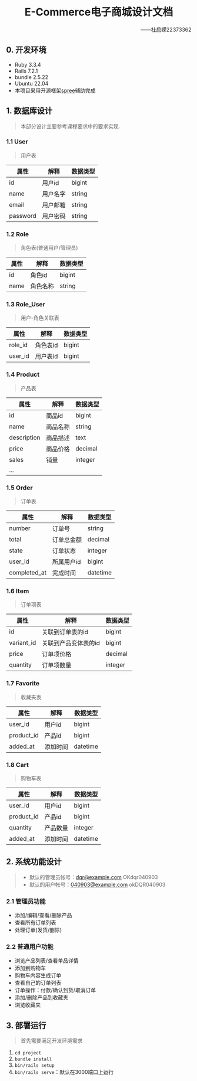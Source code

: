 # <div align="center">E-Commerce电子商城设计文档</div>

<div align="right">——杜启嵘22373362</div>

## 0. 开发环境

* Ruby 3.3.4
* Rails 7.2.1
* bundle 2.5.22
* Ubuntu 22.04
* 本项目采用开源框架[spree](https://github.com/spree/spree)辅助完成

## 1. 数据库设计

> 本部分设计主要参考课程要求中的要求实现.

### 1.1 User

> 用户表

| 属性     | 解释     | 数据类型 |
| -------- | -------- | -------- |
| id       | 用户id   | bigint   |
| name     | 用户名字 | string   |
| email    | 用户邮箱 | string   |
| password | 用户密码 | string   |

### 1.2 Role

> 角色表(普通用户/管理员)

| 属性 | 解释     | 数据类型 |
| ---- | -------- | -------- |
| id   | 角色id   | bigint   |
| name | 角色名称 | string   |

### 1.3 Role_User

> 用户-角色关联表

| 属性    | 解释     | 数据类型 |
| ------- | -------- | -------- |
| role_id | 角色表id | bigint   |
| user_id | 用户表id | bigint   |

### 1.4 Product

> 产品表

| 属性        | 解释     | 数据类型 |
| ----------- | -------- | -------- |
| id          | 商品id   | bigint   |
| name        | 商品名称 | string   |
| description | 商品描述 | text     |
| price       | 商品价格 | decimal  |
| sales       | 销量     | integer  |
| ...         |          |          |

### 1.5 Order

> 订单表

| 属性         | 解释       | 数据类型 |
| ------------ | ---------- | -------- |
| number       | 订单号     | string   |
| total        | 订单总金额 | decimal  |
| state        | 订单状态   | integer  |
| user_id      | 所属用户id | bigint   |
| completed_at | 完成时间   | datetime |

### 1.6 Item

> 订单项表

| 属性       | 解释                 | 数据类型 |
| ---------- | -------------------- | -------- |
| id         | 关联到订单表的id     | bigint   |
| variant_id | 关联到产品变体表的id | bigint   |
| price      | 订单项价格           | decimal  |
| quantity   | 订单项数量           | integer  |

### 1.7 Favorite

> 收藏夹表

| 属性       | 解释     | 数据类型 |
| ---------- | -------- | -------- |
| user_id    | 用户id   | bigint   |
| product_id | 产品id   | bigint   |
| added_at   | 添加时间 | datetime |

### 1.8 Cart

> 购物车表

| 属性       | 解释     | 数据类型 |
| ---------- | -------- | -------- |
| user_id    | 用户id   | bigint   |
| product_id | 产品id   | bigint   |
| quantity   | 产品数量 | integer  |
| added_at   | 添加时间 | datetime |

## 2. 系统功能设计

>* 默认的管理员帐号：dqr@example.com OKdqr040903
>* 默认的用户帐号：040903@example.com okDQR040903

### 2.1 管理员功能

* 添加/编辑/查看/删除产品
* 查看所有订单列表
* 处理订单(发货/删除)

### 2.2 普通用户功能

* 浏览产品列表/查看单品详情
* 添加到购物车
* 购物车内容生成订单
* 查看自己的订单列表
* 订单操作：付款/确认到货/取消订单
* 添加/删除产品到收藏夹
* 浏览收藏夹

## 3. 部署运行

> 首先需要满足开发环境需求

1. `cd project`
2. `bundle install`
3. `bin/rails setup`
4. `bin/rails serve`：默认在3000端口上运行

